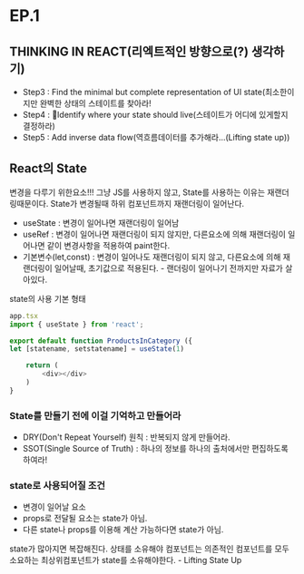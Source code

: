# EP.1

## THINKING IN REACT(리엑트적인 방향으로(?) 생각하기)

* &#x20;Step3 : Find the minimal but complete representation of UI state(최소한이지만 완벽한 상태의 스테이트를 찾아라!
* &#x20;Step4 : Identify where your state should live(스테이트가 어디에 있게할지 결정하라)
* &#x20;Step5 : Add inverse data flow(역흐름데이터를 추가해라...(Lifting state up))

## React의 State

변경을 다루기 위한요소!!! 그냥 JS를 사용하지 않고, State를 사용하는 이유는 재랜더링때문이다. State가 변경될때 하위 컴포넌트까지 재랜더링이 일어난다.

* useState : 변경이 일어나면 재랜더링이 일어남
* useRef : 변경이 일어나면 재랜더링이 되지 않지만, 다른요소에 의해 재랜더링이 일어나면 같이 변경사항을 적용하여 paint한다.
* 기본변수(let,const) : 변경이 일어나도 재랜더링이 되지 않고, 다른요소에 의해 재랜더링이 일어날때, 초기값으로 적용된다. - 랜더링이 일어나기 전까지만 자료가 살아있다.

state의 사용 기본 형태

```javascript
app.tsx
import { useState } from 'react';

export default function ProductsInCategory ({
let [statename, setstatename] = useState(1)

    return (
        <div></div>    
    )
} 
```

### State를 만들기 전에 이걸 기억하고 만들어라

* DRY(Don't Repeat Yourself) 원칙 : 반복되지 않게 만들어라.
* SSOT(Single Source of Truth) : 하나의 정보를 하나의 출처에서만 편집하도록하여라!

### state로 사용되어질 조건

* 변경이 일어날 요소
* props로 전달될 요소는 state가 아님.
* 다른 state나 props를 이용해 계산 가능하다면 state가 아님.

state가 많아지면 복잡해진다. 상태를 소유해야 컴포넌트는 의존적인 컴포넌트를 모두 소요하는 최상위컴포넌트가 state를 소유해야한다. - Lifting State Up

